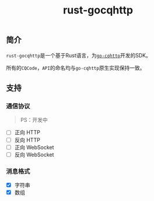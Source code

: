 <h1 style="text-align: center;">rust-gocqhttp</h1>

<div style="text-align: center;"><img src="https://img.shields.io/github/license/JerryQ17/rust-gocqhttp" alt=""><img src="https://img.shields.io/github/actions/workflow/status/JerryQ17/rust-gocqhttp/test.yml?label=cargo%20test" alt=""></div>

## 简介

`rust-gocqhttp`是一个基于Rust语言，为[`go-cqhttp`](https://github.com/Mrs4s/go-cqhttp)开发的SDK。

所有的`CQCode`，`API`的命名均与`go-cqhttp`原生实现保持一致。

## 支持

### 通信协议

> PS：开发中

- [ ] 正向 HTTP
- [ ] 反向 HTTP
- [ ] 正向 WebSocket
- [ ] 反向 WebSocket

### 消息格式

- [x] 字符串
- [x] 数组
